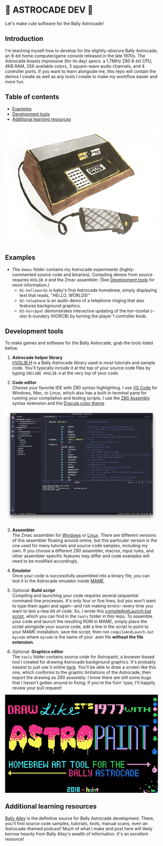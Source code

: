 # 🍄 ASTROCADE DEV 🍄

Let's make cute software for the Bally Astrocade!

## Introduction
I'm teaching myself how to develop for the slightly-obscure Bally Astrocade, an 8-bit home computer/game console released in the late 1970s. The Astrocade boasts impressive (for its day) specs: a 1.7MHz Z80 8-bit CPU, 4KB RAM, 256 available colors, 3 square-wave audio channels, and 4 controller ports. If you want to learn alongside me, this repo will contain the demos I create as well as any tools I create to make my workflow easier and more fun. 

## Table of contents
- [Examples](#examples)
- [Development tools](#development-tools)
- [Additional learning resources](#additional-learning-resources)

![Sketch depicting Bally Astrocade](etc/bally.png)

## Examples
- The `demos` folder contains my Astrocade experiments (highly-commented source code and binaries). Compiling demos from source requires `HVGLIB.H` and the Zmac assembler. (See [Development tools](#development-tools) for more information.)
    - `01-hellowords` is baby's first Astrocade homebrew, simply displaying text that reads, "HELLO, WORLDS!"
    - `02-telephone` is an audio demo of a telephone ringing that also features background graphics.
    - `03-horcbpal` demonstrates interactive updating of the _hor_-izontal _c_-olor _b_-oundary (HORCB) by turning the player 1 controller knob.

## Development tools

To make games and software for the Bally Astrocade, grab the tools listed below.

  1. **Astrocade helper library**<BR>[HVGLIB.H](http://www.ballyalley.com/ml/ml_tools/HVGLIB.zip) is a Bally Astrocade library used in most tutorials and sample code. You'll typically include it at the top of your source code files by typing `INCLUDE HVGLIB.H` at the very top of your code.

2. **Code editor**<BR>Choose your favorite IDE with Z80 syntax highlighting. I use [VS Code](http://code.visualstudio.com) for Windows, Mac, or Linux, which also has a built-in terminal pane for running your compilation and testing scripts. I use the [Z80 Assembly](https://marketplace.visualstudio.com/items?itemName=Imanolea.z80-asm#overview) syntax extension and the [Dracula color theme](https://marketplace.visualstudio.com/items?itemName=dracula-theme.theme-dracula).

  ![Screenshot of VS Code with Z80 syntax highlighting](etc/vscode.png)

3. **Assembler**<BR>The Zmac assembler for [Windows](http://www.ballyalley.com/ml/ml_tools/Zmac13_win32.zip) or [Linux](http://www.ballyalley.com/ml/ml_tools/zmac-linux.zip). There are different versions of this assembler floating around online, but this particular version is the one used for many tutorials and source code samples, including my own. If you choose a different Z80 assembler, macros, input rules, and other assembler-specific features may differ and code examples will need to be modified accordingly.

4. **Emulator**<BR>Once your code is successfully assembled into a binary file, you can test it in the Astrocade emulator inside [MAME](https://github.com/mamedev/mame/releases).

5. Optional: **Build script**<BR>Compiling and launching your code requires several sequential command-line processes. It's only four or five lines, but you won't want to type them again and again--and risk making errors--every time you want to test a new bit of code. So, I wrote this [compileAndLaunch.bat script](https://github.com/hxlnt/astrocade-dev/blob/master/tools/compileAndLaunch.bat), which you can find in the `tools` folder in this repo. To assemble your code and launch the resulting ROM in MAME, simply place the script alongside your source code, edit a line in the script to point to your MAME installation, save the script, then run `compileAndLaunch.bat mycode` where `mycode` is the name of your .asm file **without the file extension.**

6. Optional: **Graphics editor**<BR>The `tools` folder contains source code for Astropaint, a browser-based tool I created for drawing Astrocade background graphics. It's probably easiest to just use it online [here](https://rawgit.com/hxlnt/astrocade/master/tools/astropaint/index.html). You'll be able to draw a screen like this one, which conforms to the graphic limitations of the Astrocade, then export the drawing as Z80 assembly. I know there are still some bugs that I haven't gotten around to fixing; if you're the fixin' type, I'll happily review your pull request!

  ![Screenshot of Astrocade](etc/paint900.jpeg)


## Additional learning resources
[Bally Alley](http://www.ballyalley.com/) is the definitive source for Bally Astrocade development. There, you'll find source code samples, tutorials, tools, manual scans, even an Astrocade-themed podcast! Much of what I make and post here will likely borrow heavily from Bally Alley's wealth of information. It's an excellent resource!
